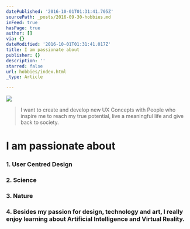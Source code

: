 ```yaml
---
datePublished: '2016-10-01T01:31:41.705Z'
sourcePath: _posts/2016-09-30-hobbies.md
inFeed: true
hasPage: true
author: []
via: {}
dateModified: '2016-10-01T01:31:41.017Z'
title: I am passionate about
publisher: {}
description: ''
starred: false
url: hobbies/index.html
_type: Article

---
```

![](https://the-grid-user-content.s3-us-west-2.amazonaws.com/718ad710-9577-40f6-9384-88f0cabd58a7.gif)

> I want to create and develop new UX Concepts with People who inspire me to reach my true potential, live a meaningful life and give back to society. 

# I am passionate about

### 1\. User Centred Design

### 2\. Science

### 3\. Nature

### 4\. Besides my passion for design, technology and art, I really enjoy learning about Artificial Intelligence and Virtual Reality.